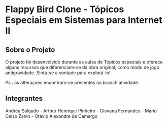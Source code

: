 # Flappy Bird Clone - Tópicos Especiais em Sistemas para Internet II

## Sobre o Projeto

O projeto foi desenvolvido durante as aulas de Tópicos especiais e oferece alguns recursos que diferenciam-se da obra original, como modo de jogo antigravidade. Sinta-se a vontade para explorá-lo!

Ps.: as alterações encontram-se presentes na branch atividade.

## Integrantes 

Andréa Salgado -
Arthur Henrique Pinheiro -
Giovana Fernandes -
Mario Celso Zanin -
Otávio Alexandre de Camargo
